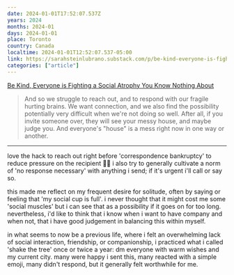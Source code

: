 ```yaml
---
date: 2024-01-01T17:52:07.537Z
years: 2024
months: 2024-01
days: 2024-01-01
place: Toronto
country: Canada
localtime: 2024-01-01T12:52:07.537-05:00
link: https://sarahsteinlubrano.substack.com/p/be-kind-everyone-is-fighting-a-social
categories: ["article"]
---
```

[Be Kind, Everyone is Fighting a Social Atrophy You Know Nothing About](https://sarahsteinlubrano.substack.com/p/be-kind-everyone-is-fighting-a-social)

> And so we struggle to reach out, and to respond with our fragile hurting brains. We want connection, and we also find the possibility potentially very difficult when we're not doing so well. After all, if you invite someone over, they will see your messy house, and maybe judge you. And everyone's "house" is a mess right now in one way or another.

---

love the hack to reach out right before 'correspondence bankruptcy' to reduce pressure on the recipient 👍🏽 i also try to generally cultivate a norm of 'no response necessary' with anything i send; if it's urgent i'll call or say so.

this made me reflect on my frequent desire for solitude, often by saying or feeling that 'my social cup is full'. i never thought that it might cost me some 'social muscles' but i can see that as a possibility if it goes on for too long. nevertheless, i'd like to think that i know when i want to have company and when not, that i have good judgement in balancing this within myself.

in what seems to now be a previous life, where i felt an overwhelming lack of social interaction, friendship, or companionship, i practiced what i called 'shake the tree' once or twice a year: dm everyone with warm wishes and my current city. many were happy i sent this, many reacted with a simple emoji, many didn't respond, but it generally felt worthwhile for me.
